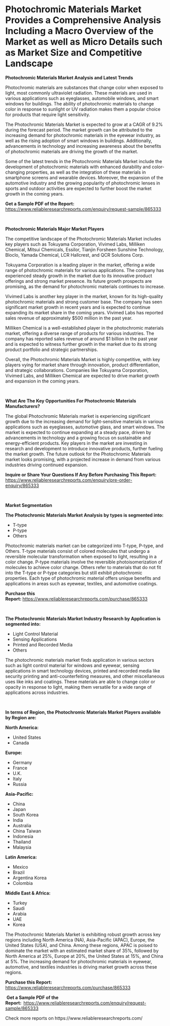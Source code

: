 <p><h1>Photochromic Materials Market Provides a Comprehensive Analysis Including a Macro Overview of the Market as well as Micro Details such as Market Size and Competitive Landscape</h1></p><p><strong>Photochromic Materials Market Analysis and Latest Trends</strong></p>
<p><p>Photochromic materials are substances that change color when exposed to light, most commonly ultraviolet radiation. These materials are used in various applications such as eyeglasses, automobile windows, and smart windows for buildings. The ability of photochromic materials to change color in response to sunlight or UV radiation makes them a popular choice for products that require light sensitivity.</p><p>The Photochromic Materials Market is expected to grow at a CAGR of 9.2% during the forecast period. The market growth can be attributed to the increasing demand for photochromic materials in the eyewear industry, as well as the rising adoption of smart windows in buildings. Additionally, advancements in technology and increasing awareness about the benefits of photochromic materials are driving the growth of the market.</p><p>Some of the latest trends in the Photochromic Materials Market include the development of photochromic materials with enhanced durability and color-changing properties, as well as the integration of these materials in smartphone screens and wearable devices. Moreover, the expansion of the automotive industry and the growing popularity of photochromic lenses in sports and outdoor activities are expected to further boost the market growth in the coming years.</p></p>
<p><strong>Get a Sample PDF of the Report:&nbsp;</strong> <a href="https://www.reliableresearchreports.com/enquiry/request-sample/865333">https://www.reliableresearchreports.com/enquiry/request-sample/865333</a></p>
<p>&nbsp;</p>
<p><strong>Photochromic Materials Major Market Players</strong></p>
<p><p>The competitive landscape of the Photochromic Materials Market includes key players such as Tokuyama Corporation, Vivimed Labs, Milliken Chemical, Mitsui Chemicals, Essilor, Tianjin Forsheen Sunshine Technology, Bloclo, Yamada Chemical, LCR Hallcrest, and QCR Solutions Corp.</p><p>Tokuyama Corporation is a leading player in the market, offering a wide range of photochromic materials for various applications. The company has experienced steady growth in the market due to its innovative product offerings and strong market presence. Its future growth prospects are promising, as the demand for photochromic materials continues to increase.</p><p>Vivimed Labs is another key player in the market, known for its high-quality photochromic materials and strong customer base. The company has seen significant market growth in recent years and is expected to continue expanding its market share in the coming years. Vivimed Labs has reported sales revenue of approximately $500 million in the past year.</p><p>Milliken Chemical is a well-established player in the photochromic materials market, offering a diverse range of products for various industries. The company has reported sales revenue of around $1 billion in the past year and is expected to witness further growth in the market due to its strong product portfolio and strategic partnerships.</p><p>Overall, the Photochromic Materials Market is highly competitive, with key players vying for market share through innovation, product differentiation, and strategic collaborations. Companies like Tokuyama Corporation, Vivimed Labs, and Milliken Chemical are expected to drive market growth and expansion in the coming years.</p></p>
<p>&nbsp;</p>
<p><strong>What Are The Key Opportunities For Photochromic Materials Manufacturers?</strong></p>
<p><p>The global Photochromic Materials market is experiencing significant growth due to the increasing demand for light-sensitive materials in various applications such as eyeglasses, automotive glass, and smart windows. The market is expected to continue expanding at a steady pace, driven by advancements in technology and a growing focus on sustainable and energy-efficient products. Key players in the market are investing in research and development to introduce innovative products, further fueling the market growth. The future outlook for the Photochromic Materials market looks promising, with a projected increase in demand from various industries driving continued expansion.</p></p>
<p><strong>Inquire or Share Your Questions If Any Before Purchasing This Report:</strong> <a href="https://www.reliableresearchreports.com/enquiry/pre-order-enquiry/865333">https://www.reliableresearchreports.com/enquiry/pre-order-enquiry/865333</a></p>
<p>&nbsp;</p>
<p><strong>Market Segmentation</strong></p>
<p><strong>The Photochromic Materials Market Analysis by types is segmented into:</strong></p>
<p><ul><li>T-type</li><li>P-type</li><li>Others</li></ul></p>
<p><p>Photochromic materials market can be categorized into T-type, P-type, and Others. T-type materials consist of colored molecules that undergo a reversible molecular transformation when exposed to light, resulting in a color change. P-type materials involve the reversible photoisomerization of molecules to achieve color change. Others refer to materials that do not fit into the T-type or P-type categories but still exhibit photochromic properties. Each type of photochromic material offers unique benefits and applications in areas such as eyewear, textiles, and automotive coatings.</p></p>
<p><strong>Purchase this Report:&nbsp;</strong><a href="https://www.reliableresearchreports.com/purchase/865333">https://www.reliableresearchreports.com/purchase/865333</a></p>
<p>&nbsp;</p>
<p><strong>The Photochromic Materials Market Industry Research by Application is segmented into:</strong></p>
<p><ul><li>Light Control Material</li><li>Sensing Applications</li><li>Printed and Recorded Media</li><li>Others</li></ul></p>
<p><p>The photochromic materials market finds application in various sectors such as light control material for windows and eyewear, sensing applications in smart technology devices, printed and recorded media like security printing and anti-counterfeiting measures, and other miscellaneous uses like inks and coatings. These materials are able to change color or opacity in response to light, making them versatile for a wide range of applications across industries.</p></p>
<p>&nbsp;</p>
<p><strong>In terms of Region, the Photochromic Materials Market Players available by Region are:</strong></p>
<p>
    <p> <strong> North America: </strong>
        <ul>
            <li>United States</li>
            <li>Canada</li>
        </ul>
        </p> 
    <p> <strong> Europe: </strong>
        <ul>
            <li>Germany</li>
            <li>France</li>
            <li>U.K.</li>
            <li>Italy</li>
            <li>Russia</li>
        </ul>
        </p> 
    <p> <strong> Asia-Pacific: </strong>
        <ul>
            <li>China</li>
            <li>Japan</li>
            <li>South Korea</li>
            <li>India</li>
            <li>Australia</li>
            <li>China Taiwan</li>
            <li>Indonesia</li>
            <li>Thailand</li>
            <li>Malaysia</li>
        </ul>
        </p> 
    <p> <strong> Latin America: </strong>
        <ul>
            <li>Mexico</li>
            <li>Brazil</li>
            <li>Argentina Korea</li>
            <li>Colombia</li>
        </ul>
        </p> 
    <p> <strong> Middle East & Africa: </strong>
        <ul>
            <li>Turkey</li>
            <li>Saudi</li>
            <li>Arabia</li>
            <li>UAE</li>
            <li>Korea</li>
        </ul>
    </p>
    </p>
<p><p>The Photochromic Materials Market is exhibiting robust growth across key regions including North America (NA), Asia-Pacific (APAC), Europe, the United States (USA), and China. Among these regions, APAC is poised to dominate the market with an estimated market share of 35%, followed by North America at 25%, Europe at 20%, the United States at 15%, and China at 5%. The increasing demand for photochromic materials in eyewear, automotive, and textiles industries is driving market growth across these regions.</p></p>
<p><strong>Purchase this Report: </strong><a href="https://www.reliableresearchreports.com/purchase/865333">https://www.reliableresearchreports.com/purchase/865333</a></p>
<p>&nbsp;<strong>Get a Sample PDF of the Report:&nbsp;&nbsp;</strong><a href="https://www.reliableresearchreports.com/enquiry/request-sample/865333">https://www.reliableresearchreports.com/enquiry/request-sample/865333</a></p>
<p><strong></strong></p>
<p>Check more reports on https://www.reliableresearchreports.com/</p>